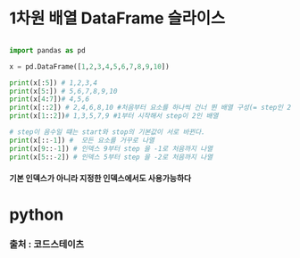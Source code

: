 
# 1차원 배열 DataFrame 슬라이스

```python

import pandas as pd

x = pd.DataFrame([1,2,3,4,5,6,7,8,9,10])

print(x[:5]) # 1,2,3,4
print(x[5:]) # 5,6,7,8,9,10
print(x[4:7])# 4,5,6
print(x[::2]) # 2,4,6,8,10 #처음부터 요소를 하나씩 건너 뛴 배열 구성(= step인 2 배열 출력)
print(x[1::2])# 1,3,5,7,9 #1부터 시작해서 step이 2인 배열

# step이 음수일 떄는 start와 stop의 기본값이 서로 바뀐다.
print(x[::-1]) #  모든 요소를 거꾸로 나열
print(x[9::-1]) # 인덱스 9부터 step 을 -1로 처음까지 나열
print(x[5::-2]) # 인덱스 5부터 step 을 -2로 처음까지 나열
```

#### 기본 인덱스가 아니라 지정한 인덱스에서도 사용가능하다







# python





### 출처 : 코드스테이츠
